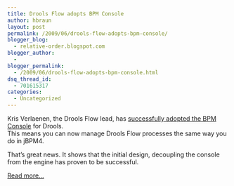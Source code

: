 ```yaml
---
title: Drools Flow adopts BPM Console
author: hbraun
layout: post
permalink: /2009/06/drools-flow-adopts-bpm-console/
blogger_blog:
  - relative-order.blogspot.com
blogger_author:
  - 
blogger_permalink:
  - /2009/06/drools-flow-adopts-bpm-console.html
dsq_thread_id:
  - 701615317
categories:
  - Uncategorized
---
```

Kris Verlaenen, the Drools Flow lead, has [successfully adopted the BPM Console][1] for Drools.  
This means you can now manage Drools Flow processes the same way you do in jBPM4.

That&#8217;s great news. It shows that the initial design, decoupling the console from the engine has proven to be successful.

[Read more&#8230;][1]

 [1]: http://blog.athico.com/2009/05/drools-flow-51-preview-1-web-console.html